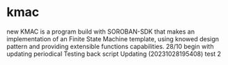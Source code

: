 # kmac
new KMAC is a program build with SOROBAN-SDK that makes an  implementation of an Finite State Machine template,  using knowed design pattern and providing extensible functions capabilities.
28/10 begin with updating periodical
Testing back script
Updating (20231028195408)
test 2
